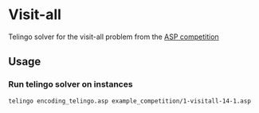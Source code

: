 # Visit-all

Telingo solver for the visit-all problem from the [ASP competition](https://www.mat.unical.it/aspcomp2013/VisitAll)

## Usage

### Run telingo solver on instances

```shell
telingo encoding_telingo.asp example_competition/1-visitall-14-1.asp
```

